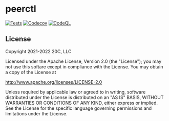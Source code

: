 # peerctl

[![Tests](https://github.com/fullctl/peerctl/workflows/tests/badge.svg)](https://github.com/fullctl/peerctl)
[![Codecov](https://img.shields.io/codecov/c/github/fullctl/peerctl/master.svg?maxAge=60)](https://codecov.io/github/fullctl/peerctl)
[![CodeQL](https://github.com/fullctl/peerctl/workflows/CodeQL/badge.svg)](https://github.com/fullctl/peerctl)

## License

Copyright 2021-2022 20C, LLC

Licensed under the Apache License, Version 2.0 (the "License");
you may not use this softare except in compliance with the License.
You may obtain a copy of the License at

   http://www.apache.org/licenses/LICENSE-2.0

Unless required by applicable law or agreed to in writing, software
distributed under the License is distributed on an "AS IS" BASIS,
WITHOUT WARRANTIES OR CONDITIONS OF ANY KIND, either express or implied.
See the License for the specific language governing permissions and
limitations under the License.
